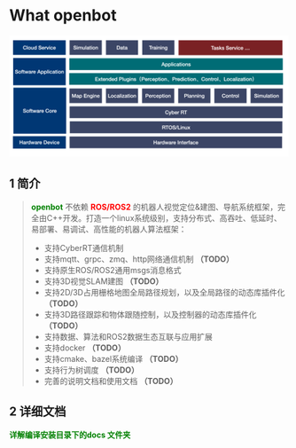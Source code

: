 # What openbot

![](images/openbot_framework.png)

## 1  简介

> **<font color='green'>openbot</font>** 不依赖 **<font color='red'>ROS/ROS2</font>** 的机器人视觉定位&建图、导航系统框架，完全由C++开发。打造一个linux系统级别，支持分布式、高吞吐、低延时、易部署、易调试、高性能的机器人算法框架：
>
> * 支持CyberRT通信机制
> * 支持mqtt、grpc、zmq、http网络通信机制 **（TODO）**
> * 支持原生ROS/ROS2通用msgs消息格式
> * 支持3D视觉SLAM建图 **（TODO）**
> * 支持2D/3D占用栅格地图全局路径规划，以及全局路径的动态库插件化 **（TODO）**
> * 支持3D路径跟踪和物体跟随控制，以及控制器的动态库插件化 **（TODO）**
> * 支持数据、算法和ROS2数据生态互联与应用扩展
> * 支持docker **（TODO）**
> * 支持cmake、bazel系统编译 **（TODO）**
> * 支持行为树调度 **（TODO）**
> * 完善的说明文档和使用文档 **（TODO）**



## 2 详细文档

**<font color='green'>详解编译安装目录下的docs 文件夹 </font>**



